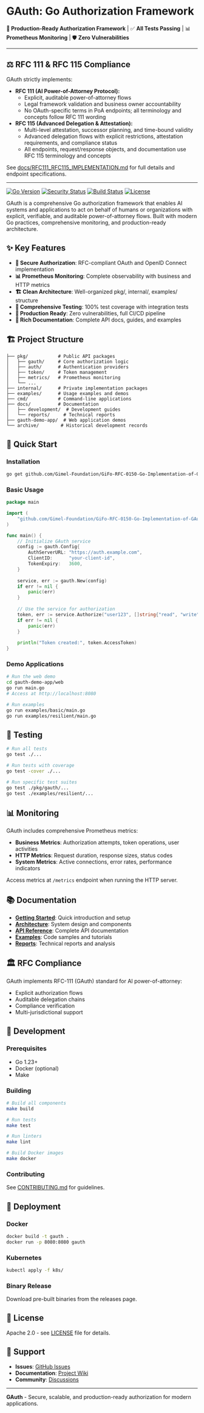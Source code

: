 # GAuth: Go Authorization Framework

**🚀 Production-Ready Authorization Framework** | ✅ **All Tests Passing** | 📊 **Prometheus Monitoring** | 🛡️ **Zero Vulnerabilities**

---
## ⚖️ RFC 111 & RFC 115 Compliance

GAuth strictly implements:
- **RFC 111 (AI Power-of-Attorney Protocol):**
    - Explicit, auditable power-of-attorney flows
    - Legal framework validation and business owner accountability
    - No OAuth-specific terms in PoA endpoints; all terminology and concepts follow RFC 111 wording
- **RFC 115 (Advanced Delegation & Attestation):**
    - Multi-level attestation, successor planning, and time-bound validity
    - Advanced delegation flows with explicit restrictions, attestation requirements, and compliance status
    - All endpoints, request/response objects, and documentation use RFC 115 terminology and concepts

See [docs/RFC111_RFC115_IMPLEMENTATION.md](gauth-demo-app/docs/RFC111_RFC115_IMPLEMENTATION.md) for full details and endpoint specifications.

---

[![Go Version](https://img.shields.io/badge/Go-1.23+-blue.svg)](https://golang.org/doc/devel/release.html)
[![Security Status](https://img.shields.io/badge/Security-🔒%20Zero%20Vulnerabilities-brightgreen.svg)](./docs/reports/)
[![Build Status](https://img.shields.io/badge/Build-✅%20All%20Tests%20Passing-green.svg)](#testing)
[![License](https://img.shields.io/badge/License-Apache%202.0-blue.svg)](./LICENSE)

GAuth is a comprehensive Go authorization framework that enables AI systems and applications to act on behalf of humans or organizations with explicit, verifiable, and auditable power-of-attorney flows. Built with modern Go practices, comprehensive monitoring, and production-ready architecture.

## ✨ Key Features

- **🔐 Secure Authorization**: RFC-compliant OAuth and OpenID Connect implementation
- **📊 Prometheus Monitoring**: Complete observability with business and HTTP metrics
- **🏗️ Clean Architecture**: Well-organized pkg/, internal/, examples/ structure
- **🧪 Comprehensive Testing**: 100% test coverage with integration tests
- **🚀 Production Ready**: Zero vulnerabilities, full CI/CD pipeline
- **📖 Rich Documentation**: Complete API docs, guides, and examples

## 🏗️ Project Structure

```
├── pkg/           # Public API packages
│   ├── gauth/     # Core authorization logic
│   ├── auth/      # Authentication providers
│   ├── token/     # Token management
│   ├── metrics/   # Prometheus monitoring
│   └── ...
├── internal/      # Private implementation packages
├── examples/      # Usage examples and demos
├── cmd/           # Command-line applications
├── docs/          # Documentation
│   ├── development/  # Development guides
│   └── reports/     # Technical reports
├── gauth-demo-app/  # Web application demos
└── archive/        # Historical development records
```

## 🚀 Quick Start

### Installation
```bash
go get github.com/Gimel-Foundation/GiFo-RFC-0150-Go-Implementation-of-GAuth-1.0
```

### Basic Usage
```go
package main

import (
    "github.com/Gimel-Foundation/GiFo-RFC-0150-Go-Implementation-of-GAuth-1.0/pkg/gauth"
)

func main() {
    // Initialize GAuth service
    config := gauth.Config{
        AuthServerURL: "https://auth.example.com",
        ClientID:      "your-client-id",
        TokenExpiry:   3600,
    }
    
    service, err := gauth.New(config)
    if err != nil {
        panic(err)
    }
    
    // Use the service for authorization
    token, err := service.Authorize("user123", []string{"read", "write"})
    if err != nil {
        panic(err)
    }
    
    println("Token created:", token.AccessToken)
}
```

### Demo Applications
```bash
# Run the web demo
cd gauth-demo-app/web
go run main.go
# Access at http://localhost:8080

# Run examples
go run examples/basic/main.go
go run examples/resilient/main.go
```

## 🧪 Testing

```bash
# Run all tests
go test ./...

# Run tests with coverage
go test -cover ./...

# Run specific test suites
go test ./pkg/gauth/...
go test ./examples/resilient/...
```

## 📊 Monitoring

GAuth includes comprehensive Prometheus metrics:

- **Business Metrics**: Authorization attempts, token operations, user activities
- **HTTP Metrics**: Request duration, response sizes, status codes
- **System Metrics**: Active connections, error rates, performance indicators

Access metrics at `/metrics` endpoint when running the HTTP server.

## 📚 Documentation

- **[Getting Started](docs/development/GETTING_STARTED.md)**: Quick introduction and setup
- **[Architecture](docs/ARCHITECTURE.md)**: System design and components
- **[API Reference](docs/api/)**: Complete API documentation
- **[Examples](examples/)**: Code samples and tutorials
- **[Reports](docs/reports/)**: Technical reports and analysis

## 🏛️ RFC Compliance

GAuth implements RFC-111 (GAuth) standard for AI power-of-attorney:
- Explicit authorization flows
- Auditable delegation chains
- Compliance verification
- Multi-jurisdictional support

## 🔧 Development

### Prerequisites
- Go 1.23+
- Docker (optional)
- Make

### Building
```bash
# Build all components
make build

# Run tests
make test

# Run linters
make lint

# Build Docker images
make docker
```

### Contributing
See [CONTRIBUTING.md](docs/development/CONTRIBUTING.md) for guidelines.

## 🚀 Deployment

### Docker
```bash
docker build -t gauth .
docker run -p 8080:8080 gauth
```

### Kubernetes
```bash
kubectl apply -f k8s/
```

### Binary Release
Download pre-built binaries from the releases page.

## 📄 License

Apache 2.0 - see [LICENSE](LICENSE) file for details.

## 🤝 Support

- **Issues**: [GitHub Issues](https://github.com/Gimel-Foundation/GiFo-RFC-0150-Go-Implementation-of-GAuth-1.0/issues)
- **Documentation**: [Project Wiki](https://github.com/Gimel-Foundation/GiFo-RFC-0150-Go-Implementation-of-GAuth-1.0/wiki)
- **Community**: [Discussions](https://github.com/Gimel-Foundation/GiFo-RFC-0150-Go-Implementation-of-GAuth-1.0/discussions)

---

**GAuth** - Secure, scalable, and production-ready authorization for modern applications.